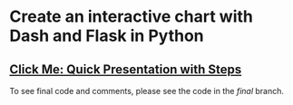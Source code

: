 # Create an interactive chart with Dash and Flask in Python

## [Click Me: Quick Presentation with Steps](https://www.canva.com/design/DAF771y5-dg/rMS0xhivZsjdRQknSLgWIw/view?utm_content=DAF771y5-dg&utm_campaign=designshare&utm_medium=link&utm_source=editor)

To see final code and comments, please see the code in the _final_ branch.
